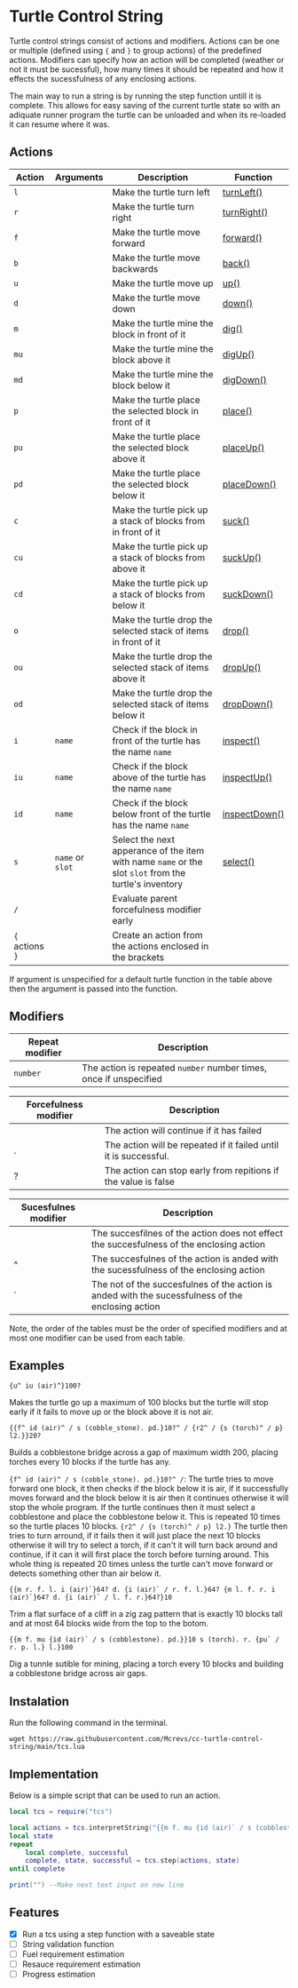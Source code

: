 # Turtle Control String

Turtle control strings consist of actions and modifiers. Actions can be one or multiple (defined using `{` and `}` to group actions) of the predefined actions. Modifiers can specify how an action will be completed (weather or not it must be sucessful), how many times it should be repeated and how it effects the sucessfulness of any enclosing actions.

The main way to run a string is by running the step function untill it is complete. This allows for easy saving of the current turtle state so with an adiquate runner program the turtle can be unloaded and when its re-loaded it can resume where it was. 

## Actions

| Action          | Arguments        | Description                                                                                           | Function                                                             |
| --------------- | ---------------- | ----------------------------------------------------------------------------------------------------- | -------------------------------------------------------------------- |
| `l`             |                  | Make the turtle turn left                                                                             | [turnLeft()](https://tweaked.cc/module/turtle.html#v:turnLeft)       |
| `r`             |                  | Make the turtle turn right                                                                            | [turnRight()](https://tweaked.cc/module/turtle.html#v:turnRight)     |
| `f`             |                  | Make the turtle move forward                                                                          | [forward()](https://tweaked.cc/module/turtle.html#v:forward)         |
| `b`             |                  | Make the turtle move backwards                                                                        | [back()](https://tweaked.cc/module/turtle.html#v:back)               |
| `u`             |                  | Make the turtle move up                                                                               | [up()](https://tweaked.cc/module/turtle.html#v:up)                   |
| `d`             |                  | Make the turtle move down                                                                             | [down()](https://tweaked.cc/module/turtle.html#v:down)               |
| `m`             |                  | Make the turtle mine the block in front of it                                                         | [dig()](https://tweaked.cc/module/turtle.html#v:dig)                 |
| `mu`            |                  | Make the turtle mine the block above it                                                               | [digUp()](https://tweaked.cc/module/turtle.html#v:digUp)             |
| `md`            |                  | Make the turtle mine the block below it                                                               | [digDown()](https://tweaked.cc/module/turtle.html#v:digDown)         |
| `p`             |                  | Make the turtle place the selected block in front of it                                               | [place()](https://tweaked.cc/module/turtle.html#v:place)             |
| `pu`            |                  | Make the turtle place the selected block above it                                                     | [placeUp()](https://tweaked.cc/module/turtle.html#v:placeUp)         |
| `pd`            |                  | Make the turtle place the selected block below it                                                     | [placeDown()](https://tweaked.cc/module/turtle.html#v:placeDown)     |
| `c`             |                  | Make the turtle pick up a stack of blocks from in front of it                                         | [suck()](https://tweaked.cc/module/turtle.html#v:suck)               |
| `cu`            |                  | Make the turtle pick up a stack of blocks from above it                                               | [suckUp()](https://tweaked.cc/module/turtle.html#v:suckUp)           |
| `cd`            |                  | Make the turtle pick up a stack of blocks from below it                                               | [suckDown()](https://tweaked.cc/module/turtle.html#v:suckDown)       |
| `o`             |                  | Make the turtle drop the selected stack of items in front of it                                       | [drop()](https://tweaked.cc/module/turtle.html#v:drop)               |
| `ou`            |                  | Make the turtle drop the selected stack of items above it                                             | [dropUp()](https://tweaked.cc/module/turtle.html#v:dropUp)           |
| `od`            |                  | Make the turtle drop the selected stack of items below it                                             | [dropDown()](https://tweaked.cc/module/turtle.html#v:dropDown)       |
| `i`             | `name`           | Check if the block in front of the turtle has the name `name`                                         | [inspect()](https://tweaked.cc/module/turtle.html#v:inspect)         |
| `iu`            | `name`           | Check if the block above of the turtle has the name `name`                                            | [inspectUp()](https://tweaked.cc/module/turtle.html#v:inspectUp)     |
| `id`            | `name`           | Check if the block below front of the turtle has the name `name`                                      | [inspectDown()](https://tweaked.cc/module/turtle.html#v:inspectDown) |
| `s`             | `name` or `slot` | Select the next apperance of the item with name `name` or the slot `slot` from the turtle's inventory | [select()](https://tweaked.cc/module/turtle.html#v:select)           |
| `/`             |                  | Evaluate parent forcefulness modifier early                                                           |                                                                      |
| `{` actions `}` |                  | Create an action from the actions enclosed in the brackets                                            |                                                                      |

If argument is unspecified for a default turtle function in the table above then the argument is passed into the function.

## Modifiers

| Repeat modifier | Description                                                       |
| --------------- | ----------------------------------------------------------------- |
| `number`        | The action is repeated `number` number times, once if unspecified |

| Forcefulness modifier | Description                                                      |
| --------------------- | ---------------------------------------------------------------- |
|                       | The action will continue if it has failed                        |
| .                     | The action will be repeated if it failed until it is successful. |
| ?                     | The action can stop early from repitions if the value is false   |

| Sucesfulnes modifier | Description                                                                                       |
| -------------------- | ------------------------------------------------------------------------------------------------- |
|                      | The succesfilnes of the action does not effect the succesfulness of the enclosing action          |
| ^                    | The succesfulnes of the action is anded with the sucessfulness of the enclosing action            |
| \`                   | The not of the succesfulnes of the action is anded with the sucessfulness of the enclosing action |

Note, the order of the tables must be the order of specified modifiers and at most one modifier can be used from each table.

## Examples

```
{u^ iu (air)^}100?
```
Makes the turtle go up a maximum of 100 blocks but the turtle will stop early if it fails to move up or the block above it is not air.



```
{{f^ id (air)^ / s (cobble_stone). pd.}10?^ / {r2^ / {s (torch)^ / p} l2.}}20?
```
Builds a cobblestone bridge across a gap of maximum width 200, placing torches every 10 blocks if the turtle has any.

`{f^ id (air)^ / s (cobble_stone). pd.}10?^ /`: The turtle tries to move forward one block, it then checks if the block below it is air, if it successfully moves forward and the block below it is air then it continues otherwise it will stop the whole program. If the turtle continues then it must select a cobblestone and place the cobblestone below it. This is repeated 10 times so the turtle places 10 blocks. `{r2^ / {s (torch)^ / p} l2.}` The turtle then tries to turn arround, if it fails then it will just place the next 10 blocks otherwise it will try to select a torch, if it can't it will turn back around and continue, if it can it will first place the torch before turning around. This whole thing is repeated 20 times unless the turtle can't move forward or detects something other than air below it.

```
{{m r. f. l. i (air)`}64? d. {i (air)` / r. f. l.}64? {m l. f. r. i (air)`}64? d. {i (air)` / l. f. r.}64?}10
```
Trim a flat surface of a cliff in a zig zag pattern that is exactly 10 blocks tall and at most 64 blocks wide from the top to the botom.

```
{{m f. mu {id (air)` / s (cobblestone). pd.}}10 s (torch). r. {pu` / r. p. l.} l.}100
```
Dig a tunnle sutible for mining, placing a torch every 10 blocks and building a cobblestone bridge across air gaps.

## Instalation

Run the following command in the terminal.
```
wget https://raw.githubusercontent.com/Mcrevs/cc-turtle-control-string/main/tcs.lua
```

## Implementation

Below is a simple script that can be used to run an action.
```lua
local tcs = require("tcs")

local actions = tcs.interpretString("{{m f. mu {id (air)` / s (cobblestone). pd.}}10 s (torch). r. pu. l.}2")
local state
repeat
    local complete, successful
    complete, state, successful = tcs.step(actions, state)
until complete

print("") --Make next text input on new line
```

## Features
 - [x] Run a tcs using a step function with a saveable state
 - [ ] String validation function
 - [ ] Fuel requirement estimation
 - [ ] Resauce requirement estimation
 - [ ] Progress estimation
